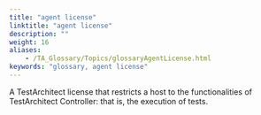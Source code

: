 ```yaml
--- 
title: "agent license"
linktitle: "agent license"
description: ""
weight: 16
aliases: 
    - /TA_Glossary/Topics/glossaryAgentLicense.html
keywords: "glossary, agent license"
---
```


A TestArchitect license that restricts a host to the functionalities of TestArchitect Controller: that is, the execution of tests.

